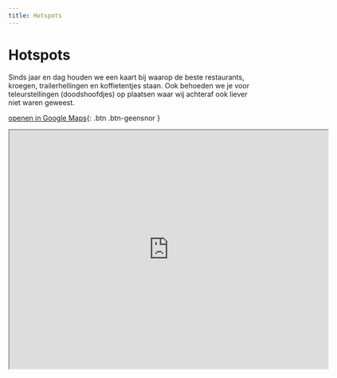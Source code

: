 ```yaml
---
title: Hotspots
---
```


# Hotspots

Sinds jaar en dag houden we een kaart bij waarop de beste restaurants, kroegen, trailerhellingen en koffietentjes staan. Ook behoeden we je voor teleurstellingen (doodshoofdjes) op plaatsen waar wij achteraf ook liever niet waren geweest.

[openen in Google Maps](https://www.google.com/maps/d/viewer?shorturl=1&mid=1v6xr6gJ0SiwsTdkcrZKjNtgf2Z0){: .btn .btn-geensnor }

<iframe src="https://www.google.com/maps/d/u/1/embed?mid=1v6xr6gJ0SiwsTdkcrZKjNtgf2Z0" width="640" height="480"></iframe>

